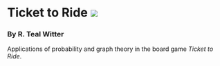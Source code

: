 # Ticket to Ride ![](https://zenodo.org/badge/216654967.svg)
### By R. Teal Witter

Applications of probability and graph theory in the board game *Ticket to Ride*.
